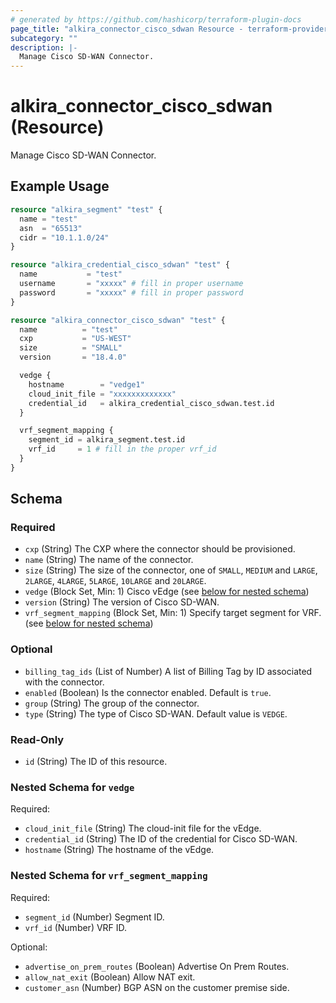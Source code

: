```yaml
---
# generated by https://github.com/hashicorp/terraform-plugin-docs
page_title: "alkira_connector_cisco_sdwan Resource - terraform-provider-alkira"
subcategory: ""
description: |-
  Manage Cisco SD-WAN Connector.
---
```


# alkira_connector_cisco_sdwan (Resource)

Manage Cisco SD-WAN Connector.

## Example Usage

```terraform
resource "alkira_segment" "test" {
  name = "test"
  asn  = "65513"
  cidr = "10.1.1.0/24"
}

resource "alkira_credential_cisco_sdwan" "test" {
  name           = "test"
  username       = "xxxxx" # fill in proper username
  password       = "xxxxx" # fill in proper password
}

resource "alkira_connector_cisco_sdwan" "test" {
  name          = "test"
  cxp           = "US-WEST"
  size          = "SMALL"
  version       = "18.4.0"

  vedge {
    hostname        = "vedge1"
    cloud_init_file = "xxxxxxxxxxxxx"
    credential_id   = alkira_credential_cisco_sdwan.test.id
  }

  vrf_segment_mapping {
    segment_id = alkira_segment.test.id
    vrf_id     = 1 # fill in the proper vrf_id
  }
}
```

<!-- schema generated by tfplugindocs -->
## Schema

### Required

- `cxp` (String) The CXP where the connector should be provisioned.
- `name` (String) The name of the connector.
- `size` (String) The size of the connector, one of `SMALL`, `MEDIUM` and `LARGE`, `2LARGE`, `4LARGE`, `5LARGE`, `10LARGE` and `20LARGE`.
- `vedge` (Block Set, Min: 1) Cisco vEdge (see [below for nested schema](#nestedblock--vedge))
- `version` (String) The version of Cisco SD-WAN.
- `vrf_segment_mapping` (Block Set, Min: 1) Specify target segment for VRF. (see [below for nested schema](#nestedblock--vrf_segment_mapping))

### Optional

- `billing_tag_ids` (List of Number) A list of Billing Tag by ID associated with the connector.
- `enabled` (Boolean) Is the connector enabled. Default is `true`.
- `group` (String) The group of the connector.
- `type` (String) The type of Cisco SD-WAN. Default value is `VEDGE`.

### Read-Only

- `id` (String) The ID of this resource.

<a id="nestedblock--vedge"></a>
### Nested Schema for `vedge`

Required:

- `cloud_init_file` (String) The cloud-init file for the vEdge.
- `credential_id` (String) The ID of the credential for Cisco SD-WAN.
- `hostname` (String) The hostname of the vEdge.


<a id="nestedblock--vrf_segment_mapping"></a>
### Nested Schema for `vrf_segment_mapping`

Required:

- `segment_id` (Number) Segment ID.
- `vrf_id` (Number) VRF ID.

Optional:

- `advertise_on_prem_routes` (Boolean) Advertise On Prem Routes.
- `allow_nat_exit` (Boolean) Allow NAT exit.
- `customer_asn` (Number) BGP ASN on the customer premise side.


